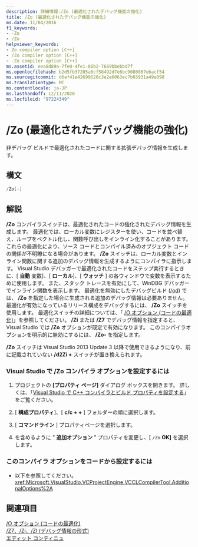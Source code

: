 ```yaml
---
description: 詳細情報:/Zo (最適化されたデバッグ機能の強化)
title: /Zo (最適化されたデバッグ機能の強化)
ms.date: 11/04/2016
f1_keywords:
- -Zo
- /Zo
helpviewer_keywords:
- Zo compiler option [C++]
- /Zo compiler option [C++]
- -Zo compiler option [C++]
ms.assetid: eea8d89a-7fe0-4fe1-86b2-7689bbebbd7f
ms.openlocfilehash: b2d5fb37205a6cf58492d7e6bc9080867ebacf54
ms.sourcegitcommit: d6af41e42699628c3e2e6063ec7b03931a49a098
ms.translationtype: MT
ms.contentlocale: ja-JP
ms.lasthandoff: 12/11/2020
ms.locfileid: "97224349"
---
```

# <a name="zo-enhance-optimized-debugging"></a>/Zo (最適化されたデバッグ機能の強化)

非デバッグ ビルドで最適化されたコードに関する拡張デバッグ情報を生成します。

## <a name="syntax"></a>構文

```cpp
/Zo[-]
```

## <a name="remarks"></a>解説

**/Zo** コンパイラスイッチは、最適化されたコードの強化されたデバッグ情報を生成します。 最適化では、ローカル変数にレジスターを使い、コードを並べ替え、ループをベクトル化し、関数呼び出しをインライン化することがあります。 これらの最適化により、ソース コードとコンパイル済みのオブジェクト コードの関係が不明瞭になる場合があります。 **/Zo** スイッチは、ローカル変数とインライン関数に関する追加のデバッグ情報を生成するようにコンパイラに指示します。 Visual Studio デバッガーで最適化されたコードをステップ実行するときに、[ **自動** 変数]、[ **ローカル**]、[ **ウォッチ** ] の各ウィンドウで変数を表示するために使用します。 また、スタック トレースを有効にして、WinDBG デバッガーでインライン関数を表示します。 最適化を無効にしたデバッグビルド ([/od](od-disable-debug.md)) では、 **/Zo** を指定した場合に生成される追加のデバッグ情報は必要ありません。 最適化が有効になっているリリース構成をデバッグするには、 **/Zo** スイッチを使用します。 最適化スイッチの詳細については、「 [/O オプション (コードの最適化)](o-options-optimize-code.md)」を参照してください。 **/Zi** または **/Z7** でデバッグ情報を指定すると、Visual Studio では **/Zo** オプションが既定で有効になります。 このコンパイラオプションを明示的に無効にするには、 **/Zo-** を指定します。

**/Zo** スイッチは Visual Studio 2013 Update 3 以降で使用できるようになり、前に記載されていない **/d2Zi +** スイッチが置き換えられます。

### <a name="to-set-the-zo-compiler-option-in-visual-studio"></a>Visual Studio で /Zo コンパイラ オプションを設定するには

1. プロジェクトの **[プロパティ ページ]** ダイアログ ボックスを開きます。 詳しくは、「[Visual Studio で C++ コンパイラとビルド プロパティを設定する](../working-with-project-properties.md)」をご覧ください。

1. [ **構成プロパティ**]、[ **c/c + +** ] フォルダーの順に選択します。

1. [ **コマンドライン** ] プロパティページを選択します。

1. を含めるように " **追加オプション** " プロパティを変更し、[ `/Zo` **OK]** を選択します。

### <a name="to-set-this-compiler-option-programmatically"></a>このコンパイラ オプションをコードから設定するには

- 以下を参照してください。<xref:Microsoft.VisualStudio.VCProjectEngine.VCCLCompilerTool.AdditionalOptions%2A>

## <a name="see-also"></a>関連項目

[/O オプション (コードの最適化)](o-options-optimize-code.md)<br/>
[/Z7、/Zi、/ZI (デバッグ情報の形式)](z7-zi-zi-debug-information-format.md)<br/>
[エディット コンティニュ](/visualstudio/debugger/edit-and-continue)
